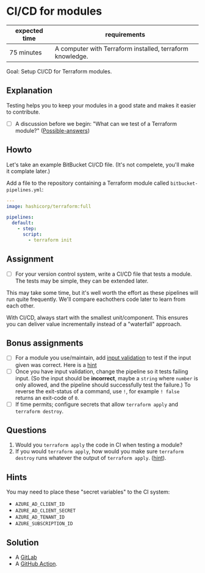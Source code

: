 # CI/CD for modules

|expected time|requirements                                             |
|-------------|---------------------------------------------------------|
|75 minutes   |A computer with Terraform installed, terraform knowledge.|

Goal: Setup CI/CD for Terraform modules.

## Explanation

Testing helps you to keep your modules in a good state and makes it easier to contribute.

- [ ] A discussion before we begin: "What can we test of a Terraform module?" ([Possible-answers](cicd-for-modules-test.md))

## Howto

Let's take an example BitBucket CI/CD file. (It's not compelete, you'll make it complate later.)

Add a file to the repository containing a Terraform module called `bitbucket-pipelines.yml`:

```yaml
---
image: hashicorp/terraform:full

pipelines:
  default:
    - step:
      script:
        - terraform init
```

## Assignment

- [ ] For your version control system, write a CI/CD file that tests a module. The tests may be simple, they can be extended later.

This may take some time, but it's well worth the effort as these pipelines will run quite frequently. We'll compare eachothers code later to learn from each other.

With CI/CD, always start with the smallest unit/component. This ensures you can deliver value incrementally instead of a "waterfall" approach.

## Bonus assignments

- [ ] For a module you use/maintain, add [input validation](https://www.terraform.io/docs/language/values/variables.html#custom-validation-rules) to test if the input given was correct. Here is a [hint](cicd-for-modules-input-validation.md)
- [ ] Once you have input validation, change the pipeline so it tests failing input. (So the input should be **incorrect**, maybe a `string` where `number` is only allowed, and the pipeline should successfully test the failure.) To reverse the exit-status of a command, use `!`, for example `! false` returns an exit-code of `0`.
- [ ] If time permits; configure secrets that allow `terraform apply` and `terraform destroy`.

## Questions

1. Would you `terraform apply` the code in CI when testing a module?
2. If you would `terraform apply`, how would you make sure `terraform destroy` runs whatever the output of `terraform apply`. ([hint](https://bitbucket.org/blog/after-scripts-now-available-for-bitbucket-pipelines)).

## Hints

You may need to place these "secret variables" to the CI system:

- `AZURE_AD_CLIENT_ID`
- `AZURE_AD_CLIENT_SECRET`
- `AZURE_AD_TENANT_ID`
- `AZURE_SUBSCRIPTION_ID`

## Solution

- A [GitLab](cicd-for-modules-gitlab.yml)
- A [GitHub Action](https://github.com/robertdebock/terraform-action).
